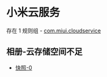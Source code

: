 # 小米云服务

存在 1 规则组 - [com.miui.cloudservice](/src/apps/com.miui.cloudservice.ts)

## 相册-云存储空间不足

- [快照-0](https://i.gkd.li/import/12847374)
